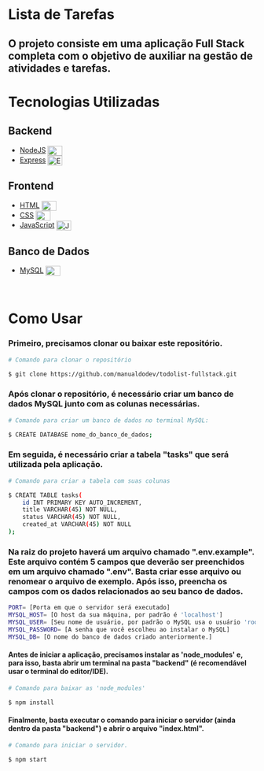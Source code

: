 # Lista de Tarefas

## O projeto consiste em uma aplicação Full Stack completa com o objetivo de auxiliar na gestão de atividades e tarefas.

# Tecnologias Utilizadas

## Backend

- [NodeJS](https://nodejs.org/en/) <img align="center" alt="NodeJS" height="20" width="30" src="https://cdn.jsdelivr.net/gh/devicons/devicon/icons/nodejs/nodejs-original.svg">
- [Express](https://expressjs.com/) <img align="center" alt="Express" height="20" width="30" src="https://cdn.jsdelivr.net/gh/devicons/devicon/icons/express/express-original.svg">

## Frontend

- [HTML](https://www.w3schools.com/html/) <img align="center" alt="HTML" height="20" width="30" src="https://cdn.jsdelivr.net/gh/devicons/devicon/icons/html5/html5-original.svg">
- [CSS](https://www.w3schools.com/css/) <img align="center" alt="CSS" height="20" width="30" src="https://cdn.jsdelivr.net/gh/devicons/devicon/icons/css3/css3-original.svg">
- [JavaScript](https://www.javascript.com/) <img align="center" alt="JavaScript" height="20" width="30" src="https://cdn.jsdelivr.net/gh/devicons/devicon/icons/javascript/javascript-original.svg">

## Banco de Dados

- [MySQL](https://www.mysql.com/) <img align="center" alt="MySQL" height="20" width="30" src="https://cdn.jsdelivr.net/gh/devicons/devicon/icons/mysql/mysql-original.svg">

<br>

# Como Usar

### Primeiro, precisamos clonar ou baixar este repositório.

```bash
# Comando para clonar o repositório

$ git clone https://github.com/manualdodev/todolist-fullstack.git

````

### Após clonar o repositório, é necessário criar um banco de dados MySQL junto com as colunas necessárias.
````bash
# Comando para criar um banco de dados no terminal MySQL:

$ CREATE DATABASE nome_do_banco_de_dados;

````

### Em seguida, é necessário criar a tabela "tasks" que será utilizada pela aplicação.


````bash
# Comando para criar a tabela com suas colunas

$ CREATE TABLE tasks(
    id INT PRIMARY KEY AUTO_INCREMENT,
    title VARCHAR(45) NOT NULL,
    status VARCHAR(45) NOT NULL,
    created_at VARCHAR(45) NOT NULL
);
````

### Na raiz do projeto haverá um arquivo chamado ".env.example". Este arquivo contém 5 campos que deverão ser preenchidos em um arquivo chamado ".env". Basta criar esse arquivo ou renomear o arquivo de exemplo. Após isso, preencha os campos com os dados relacionados ao seu banco de dados.

````bash
PORT= [Porta em que o servidor será executado]
MYSQL_HOST= [O host da sua máquina, por padrão é 'localhost']
MYSQL_USER= [Seu nome de usuário, por padrão o MySQL usa o usuário 'root']
MYSQL_PASSWORD= [A senha que você escolheu ao instalar o MySQL]
MYSQL_DB= [O nome do banco de dados criado anteriormente.]
````

#### Antes de iniciar a aplicação, precisamos instalar as 'node_modules' e, para isso, basta abrir um terminal na pasta "backend" (é recomendável usar o terminal do editor/IDE).

````bash 
# Comando para baixar as 'node_modules'

$ npm install

````

#### Finalmente, basta executar o comando para iniciar o servidor (ainda dentro da pasta "backend") e abrir o arquivo "index.html".

```` bash
# Comando para iniciar o servidor.

$ npm start
````


